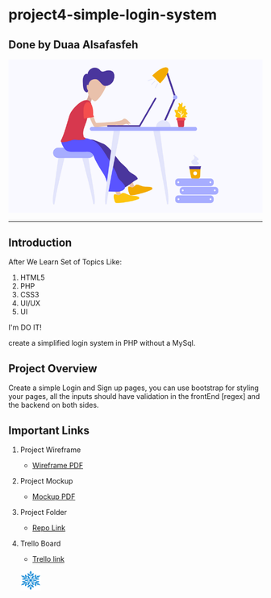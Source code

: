 # project4-simple-login-system
## Done by **Duaa Alsafasfeh**
![Markdown Logo](./images/landing.png)

***
## Introduction
After We Learn Set of Topics Like:

1. HTML5
1. PHP
1. CSS3
1. UI/UX
1. UI


I'm DO IT!

create a simplified login system in PHP without a MySql.

## Project Overview

Create a simple Login and Sign up pages, you can use bootstrap for styling your pages, all the inputs should have validation in the frontEnd [regex] and the backend on both sides.

## Important Links


1. Project Wireframe
   * [Wireframe PDF](wireframe%20identity%20form.pdf)

1. Project Mockup
   * [Mockup PDF](mock%20up%20identity%20form.pdf)

1. Project Folder
   * [Repo Link](https://github.com/Dua-Alsafasfeh/project4-simple-login-system)

1. Trello Board
   * [Trello link](https://trello.com/b/r8PHmTAc/login-system-in-php)


   <a href='https://archiveprogram.github.com/'><img src='https://raw.githubusercontent.com/acervenky/animated-github-badges/master/assets/acbadge.gif' width='40' height='40'></a> 
